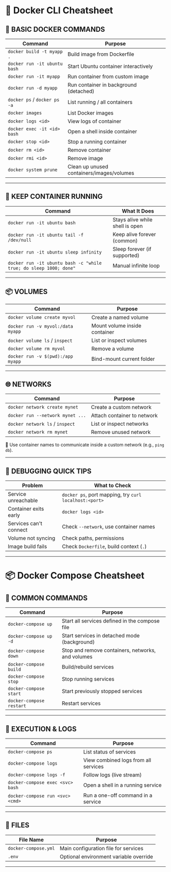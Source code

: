 # 🐳 Docker CLI Cheatsheet

## 🧠 BASIC DOCKER COMMANDS

| Command                         | Purpose                                      |
|--------------------------------|----------------------------------------------|
| `docker build -t myapp .`      | Build image from Dockerfile                  |
| `docker run -it ubuntu bash`   | Start Ubuntu container interactively         |
| `docker run -it myapp`         | Run container from custom image              |
| `docker run -d myapp`          | Run container in background (detached)       |
| `docker ps` / `docker ps -a`   | List running / all containers                |
| `docker images`                | List Docker images                           |
| `docker logs <id>`             | View logs of container                       |
| `docker exec -it <id> bash`    | Open a shell inside container                |
| `docker stop <id>`             | Stop a running container                     |
| `docker rm <id>`               | Remove container                             |
| `docker rmi <id>`              | Remove image                                 |
| `docker system prune`          | Clean up unused containers/images/volumes    |

---

## 🧱 KEEP CONTAINER RUNNING

| Command                                              | What It Does                  |
|------------------------------------------------------|-------------------------------|
| `docker run -it ubuntu bash`                         | Stays alive while shell is open |
| `docker run -it ubuntu tail -f /dev/null`            | Keep alive forever (common)   |
| `docker run -it ubuntu sleep infinity`               | Sleep forever (if supported)  |
| `docker run -it ubuntu bash -c "while true; do sleep 1000; done"` | Manual infinite loop |

---

## 📦 VOLUMES

| Command                              | Purpose                              |
|--------------------------------------|--------------------------------------|
| `docker volume create myvol`         | Create a named volume                |
| `docker run -v myvol:/data myapp`    | Mount volume inside container        |
| `docker volume ls` / `inspect`       | List or inspect volumes              |
| `docker volume rm myvol`             | Remove a volume                      |
| `docker run -v $(pwd):/app myapp`    | Bind-mount current folder            |

---

## 🌐 NETWORKS

| Command                                 | Purpose                              |
|-----------------------------------------|--------------------------------------|
| `docker network create mynet`           | Create a custom network              |
| `docker run --network mynet ...`        | Attach container to network          |
| `docker network ls` / `inspect`         | List or inspect networks             |
| `docker network rm mynet`               | Remove unused network                |

🧠 Use container names to communicate inside a custom network (e.g., `ping db`).

---

## 🧪 DEBUGGING QUICK TIPS

| Problem               | What to Check                                      |
|-----------------------|----------------------------------------------------|
| Service unreachable   | `docker ps`, port mapping, try `curl localhost:<port>` |
| Container exits early | `docker logs <id>`                                 |
| Services can't connect| Check `--network`, use container names             |
| Volume not syncing    | Check paths, permissions                           |
| Image build fails     | Check `Dockerfile`, build context (`.`)            |
---

# 📦 Docker Compose Cheatsheet

## 🔧 COMMON COMMANDS

| Command                            | Purpose                                               |
|------------------------------------|-------------------------------------------------------|
| `docker-compose up`               | Start all services defined in the compose file        |
| `docker-compose up -d`            | Start services in detached mode (background)          |
| `docker-compose down`             | Stop and remove containers, networks, and volumes     |
| `docker-compose build`            | Build/rebuild services                                |
| `docker-compose stop`             | Stop running services                                 |
| `docker-compose start`            | Start previously stopped services                     |
| `docker-compose restart`          | Restart services                                      |

---

## 🐚 EXECUTION & LOGS

| Command                              | Purpose                                |
|--------------------------------------|----------------------------------------|
| `docker-compose ps`                 | List status of services                |
| `docker-compose logs`              | View combined logs from all services   |
| `docker-compose logs -f`           | Follow logs (live stream)              |
| `docker-compose exec <svc> bash`   | Open a shell in a running service      |
| `docker-compose run <svc> <cmd>`   | Run a one-off command in a service     |

---

## 📁 FILES

| File Name              | Purpose                                 |
|------------------------|-----------------------------------------|
| `docker-compose.yml`   | Main configuration file for services    |
| `.env`                 | Optional environment variable override  |

---
